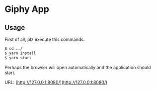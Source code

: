 # Giphy App

## Usage

First of all, plz execute this commands.

```cmd
$ cd ../
$ yarn install
$ yarn start
```

Perhaps the browser will open automatically and the application should start.

URL: [http://127.0.0.1:8080/](http://127.0.0.1:8080/)
